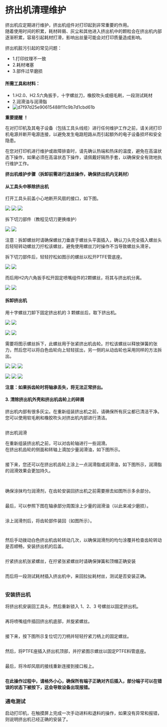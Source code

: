 # 挤出机清理维护

挤出机应定期进行维护，挤出机组件对打印起到非常重要的作用。\
随着使用时间的积累，耗材碎屑、灰尘和其他进入挤出机中的颗粒会在挤出机内部逐渐积累，容易引起耗材打滑，影响出丝量可能会对打印质量造成影响。

挤出机脏污引起的常见问题：

* 1.打印纹理不一致
* 2.耗材堵塞
* 3.部件过早磨损

#### 所需工具和材料：

* 1.H2.0、H2.5六角扳手，十字螺丝刀，橡胶吹头或细毛刷，一段测试耗材
* 2.润滑油与润滑脂
* ![d7f97d25e90615488f11c9b7d1cbd61b](<../../../../.gitbook/assets/0 (3).jpeg>)

**重要提醒 ！**

在对打印机及其电子设备（包括工具头线缆）进行任何维护工作之前，请关闭打印机电源并断开电源连接，以避免发生电路短路从而引起额外的电子设备损坏和安全隐患。

在您对打印机进行维护或故障排查时，请先确认热端和热床的温度，避免在高温状态下操作，如果必须在高温状态下操作，请佩戴好隔热手套，以确保安全有效地执行维护工作。

**挤出机维护步骤（拆卸前需进行退丝操作，确保挤出机内无耗材）**

#### 从工具头中移除挤出机

打开工具头前盖小心地断开风扇的接口，如下图。

![](<../../../../.gitbook/assets/1 (1).jpeg>) ![](<../../../../.gitbook/assets/2 (3).jpeg>) ![](<../../../../.gitbook/assets/3 (9).png>)

拆下切刀部件（教程见切刀更换维护）

![](<../../../../.gitbook/assets/4 (10).png>) ![](<../../../../.gitbook/assets/5 (3).jpeg>)

注意：拆卸螺丝时请确保螺丝刀垂直于螺丝头平面插入，确认刀头完全插入螺丝头后轻轻转动螺丝刀拧松该螺丝，避免使用螺丝刀时操作不当导致螺丝头滑牙。

拆下切刀部件后，轻轻拧松如图示的螺丝以松开PTFE管底座。

![](<../../../../.gitbook/assets/6 (9).png>) ![](<../../../../.gitbook/assets/7 (4).jpeg>)

而后用H2内六角扳手松开固定喷嘴组件的2颗螺丝，将其与挤出机分离。

![](<../../../../.gitbook/assets/8 (4).jpeg>) ![](<../../../../.gitbook/assets/9 (1).jpeg>)

#### 拆卸挤出机

用十字螺丝刀卸下固定挤出机的 3 颗螺丝后，取下挤出机。

![](../../../../.gitbook/assets/10.png) ![](<../../../../.gitbook/assets/11 (2).jpeg>)

![](<../../../../.gitbook/assets/12 (2).jpeg>) ![](<../../../../.gitbook/assets/13 (2).jpeg>)

需要将图示螺丝拆下，此螺丝用于张紧挤出机齿轮。拧松该螺丝以释放弹簧的张力，然后您可以将白色齿轮向上轻轻拔出，另一侧的从动齿轮也采用同样的方法拆出。

![](../../../../.gitbook/assets/14.png) ![](<../../../../.gitbook/assets/15 (2).jpeg>) ![](<../../../../.gitbook/assets/16 (2).jpeg>)

![](<../../../../.gitbook/assets/17 (2).jpeg>) ![](<../../../../.gitbook/assets/18 (2).jpeg>) ![](<../../../../.gitbook/assets/19 (1).jpeg>)

**注意：如果拆齿轮时将轴承丢失，将无法正常挤出。**

#### 3. 清除挤出机外壳和挤出机齿轮上的碎屑

挤出机内部有很多灰尘。在重新组装挤出机之前，请确保所有灰尘都已清洁干净。\
您可以使用软毛刷和橡胶吹头对挤出机内部进行清洁。

<figure><img src="../../../../.gitbook/assets/image (10).png" alt=""><figcaption></figcaption></figure>

挤出机润滑

在重新组装挤出机之前，可以对齿轮轴进行一些润滑。\
在挤出机齿轮的侧面和转轴上滴加少量润滑油，如下图所示。

<figure><img src="../../../../.gitbook/assets/image (11).png" alt=""><figcaption></figcaption></figure>

接下来，您还可以在挤出机齿轮上涂上一点润滑脂或润滑油，如下图所示，润滑脂的润滑效果会更加持久。

<figure><img src="../../../../.gitbook/assets/image (38).png" alt=""><figcaption></figcaption></figure>

\
确保涂抹均匀润滑剂，在齿轮安装回挤出机之前需要擦去如图所示多余部分。

<figure><img src="../../../../.gitbook/assets/image (39).png" alt=""><figcaption></figcaption></figure>

最后，可以参照下图在轴承部分周围涂上少量的润滑油（以此来减少磨损）。

<figure><img src="../../../../.gitbook/assets/image (40).png" alt=""><figcaption></figcaption></figure>

涂上润滑剂后，将齿轮部件装回（如图所示）。

<figure><img src="../../../../.gitbook/assets/image (41).png" alt=""><figcaption></figcaption></figure>

<figure><img src="../../../../.gitbook/assets/image (42).png" alt=""><figcaption></figcaption></figure>

然后手动拨动白色挤出机齿轮转动几次，以确保润滑剂的均匀涂覆并检查齿轮转动是否顺畅，安装挤出机的后盖。



<figure><img src="../../../../.gitbook/assets/image (17).png" alt=""><figcaption></figcaption></figure>

拧紧挤出机张紧螺丝，在拧紧张紧螺丝时请确保弹簧和顶帽正确安装

<figure><img src="../../../../.gitbook/assets/image (18).png" alt=""><figcaption></figcaption></figure>

而后将一段测试耗材插入挤出机中，来回拉扯耗材丝，测试是否安装正确。

<figure><img src="../../../../.gitbook/assets/image (19).png" alt=""><figcaption></figcaption></figure>

### 安装挤出机

将挤出机安装回工具头，然后重新锁入 1、2、3 号螺丝以固定挤出机。

<figure><img src="../../../../.gitbook/assets/image (23).png" alt=""><figcaption></figcaption></figure>

再将喷嘴组件插回挤出机底部，并旋紧螺丝。

<figure><img src="../../../../.gitbook/assets/image (21).png" alt=""><figcaption></figcaption></figure>

接下来，按下图所示复位切刀刀柄并轻轻拧紧刀柄上的固定螺丝。

<figure><img src="../../../../.gitbook/assets/image (24).png" alt=""><figcaption></figcaption></figure>

然后，将PTFE座插入挤出机顶部，并拧紧图示螺丝以固定PTFE料管底座。

<figure><img src="../../../../.gitbook/assets/image (25).png" alt=""><figcaption></figcaption></figure>

最后，将冷却风扇的接线重新连接到接口板上。

<figure><img src="../../../../.gitbook/assets/image (26).png" alt=""><figcaption></figcaption></figure>

**在此操作过程中，请格外小心，确保所有端子正确对齐后插入，部分端子可以在错误的状态下被按下，这会导致设备出现报错。**

### 通电测试

启动打印机，在触摸屏上完成一次手动进料和退料的操作，如果没有异常和报错，则说明挤出机已经正确的安装了。

